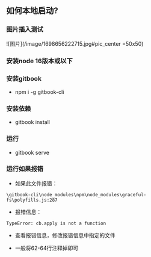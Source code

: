 ## 如何本地启动?

### 图片插入测试

![图片](/image/1698656222715.jpg#pic_center =50x50)

### 安装node 16版本或以下

### 安装gitbook

- npm i -g gitbook-cli

### 安装依赖

- gitbook install

### 运行

- gitbook serve

### 运行如果报错

- 如果此文件报错：

```
\gitbook-cli\node_modules\npm\node_modules\graceful-fs\polyfills.js:287
```

- 报错信息：

```
TypeError: cb.apply is not a function
```

- 查看报错信息，修改报错信息中指定的文件

- 一般将62-64行注释掉即可
